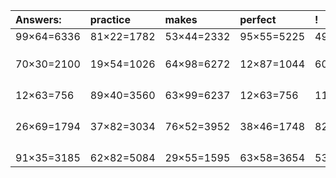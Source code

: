 | Answers: | practice | makes | perfect | ! |
| :--- | :--- | :--- | :--- | :--- |
| 99×64=6336 | 81×22=1782 | 53×44=2332 | 95×55=5225 | 49×28=1372 | 
|   |   |   |   |   | 
|   |   |   |   |   | 
|   |   |   |   |   | 
| 70×30=2100 | 19×54=1026 | 64×98=6272 | 12×87=1044 | 60×46=2760 | 
|   |   |   |   |   | 
|   |   |   |   |   | 
|   |   |   |   |   | 
|   |   |   |   |   | 
| 12×63=756 | 89×40=3560 | 63×99=6237 | 12×63=756 | 11×14=154 | 
|   |   |   |   |   | 
|   |   |   |   |   | 
|   |   |   |   |   | 
|   |   |   |   |   | 
| 26×69=1794 | 37×82=3034 | 76×52=3952 | 38×46=1748 | 82×15=1230 | 
|   |   |   |   |   | 
|   |   |   |   |   | 
|   |   |   |   |   | 
|   |   |   |   |   | 
| 91×35=3185 | 62×82=5084 | 29×55=1595 | 63×58=3654 | 53×23=1219 | 
